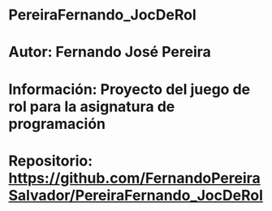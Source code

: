 # PereiraFernando_JocDeRol
# Autor: Fernando José Pereira
# Información: Proyecto del juego de rol para la asignatura de programación

# Repositorio: https://github.com/FernandoPereiraSalvador/PereiraFernando_JocDeRol